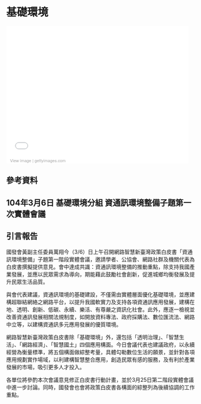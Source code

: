 # 基礎環境
<div class="getty embed image" style="background-color:#fff;display:inline-block;font-family:'Helvetica Neue',Arial,sans-serif;color:#a7a7a7;font-size:11px;width:100%;max-width:488px;"><div style="overflow:hidden;position:relative;height:0;padding:71.926230% 0 0 0;width:100%;"><iframe src="//embed.gettyimages.com/embed/150817930?et=VwCV95KhQQpp7a4or_6TZA&sig=b33hM3gy_2Ea0XkpLV2ZWfOvr_NjYw_I3W86EQr8OB0=" width="488" height="351" scrolling="no" frameborder="0" style="display:inline-block;position:absolute;top:0;left:0;width:100%;height:100%;"></iframe></div><p style="margin:0;"></p><div style="padding:0;margin:0 0 0 10px;text-align:left;"><a href="http://www.gettyimages.com/detail/150817930" target="_blank" style="color:#a7a7a7;text-decoration:none;font-weight:normal !important;border:none;display:inline-block;">View image</a> | <a href="http://www.gettyimages.com" target="_blank" style="color:#a7a7a7;text-decoration:none;font-weight:normal !important;border:none;display:inline-block;">gettyimages.com</a></div></div>


## 參考資料
## 104年3月6日 基礎環境分組 資通訊環境整備子題第一次實體會議
## 引言報告
國發會黃副主任委員萬翔今（3/6）日上午召開網路智慧新臺灣政策白皮書「資通訊環境整備」子題第一階段實體會議，邀請學者、公協會、網路社群及機關代表為白皮書撰擬提供意見。會中達成共識：資通訊環境整備的推動重點，除支持我國產業發展，並應以民眾需求為導向，期能藉此鼓勵社會創新，促進城鄉均衡發展及提升民眾生活品質。<p>
與會代表建議，資通訊環境的基礎建設，不僅需由實體層面優化基礎環境，並應建構超聯結網絡之網路平台，以提升我國軟實力及支持各項資通訊應用發展，建構在地、透明、創新、低碳、永續、樂活、有尊嚴之資訊化社會。此外，應逐一檢視並改善資通訊發展相關法規制度，如開放資料專法、政府採購法、數位匯流法、網路中立等，以建構資通訊多元應用發展的優質環境。<p>
網路智慧新臺灣政策白皮書除「基礎環境」外，還包括「透明治理」、「智慧生活」、「網路經濟」、「智慧國土」四個應用構面。今日會議代表也建議政府，以永續經營為衡量標準，將五個構面做綜整考量，具體勾勒數位生活的願景，並針對各項應用規劃實作場域，以利建構智慧整合應用，創造民眾有感的服務，及有利於產業發展的巿場，吸引更多人才投入。<p>
各單位將參酌本次會議意見修正白皮書行動計畫，並於3月25日第二階段實體會議中進一步討論。同時，國發會也會將政策白皮書各構面的綜整列為後續協調的工作重點。

